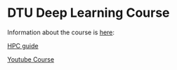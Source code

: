 # DTU Deep Learning Course

Information about the course is [here](https://docs.google.com/document/d/e/2PACX-1vQpXyHuor98w00pNnr9bN4qMO30TD-B8Tjrqvgj8vlNsr8cVzTJwrAyKB3SynriPbGRGFa_9GdFcEIm/pub):

[HPC guide](https://docs.google.com/document/d/1pBBmoLTj_JPWiCSFYzfHj646bb8uUCh8lMetJxnE68c/edit?pli=1)

[Youtube Course](https://www.youtube.com/playlist?list=PLHEFRBAk3vdLrOnirtNWp1h1U8ZLZOWXP)